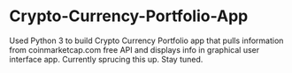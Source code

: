 # Crypto-Currency-Portfolio-App
Used Python 3 to build Crypto Currency Portfolio app that pulls information from coinmarketcap.com free API and displays info in graphical user interface app.
Currently sprucing this up. Stay tuned.
